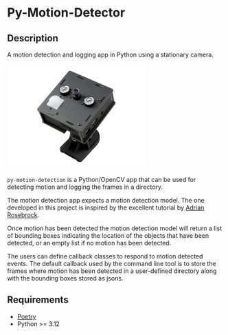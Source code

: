 # Py-Motion-Detector

## Description

A motion detection and logging app in Python using a stationary camera.

![Alt Text](figures/rasbnightvision.jpg)

`py-motion-detection` is a Python/OpenCV app that can be used for detecting motion and logging the frames in a directory.

The motion detection app expects a motion detection model. 
The one developed in this project is inspired by the excellent tutorial by [Adrian Rosebrock](https://www.pyimagesearch.com/2015/06/01/home-surveillance-and-motion-detection-with-the-raspberry-pi-python-and-opencv/).

Once motion has been detected the motion detection model will return a list of bounding boxes indicating the location of the objects that have been detected, or an empty list if no motion has been detected.

The users can define callback classes to respond to motion detected events. The default callback used by the command line tool is to store the frames where motion has been detected in a user-defined directory along with the bounding boxes stored as jsons.

## Requirements
* [Poetry](https://python-poetry.org/)
* Python >= 3.12

